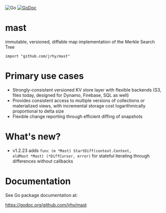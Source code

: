 ![Go](https://github.com/jrhy/mast/workflows/Go/badge.svg)
[![GoDoc](https://godoc.org/github.com/jrhy/mast?status.svg)](https://godoc.org/github.com/jrhy/mast)

# mast
immutable, versioned, diffable map implementation of the Merkle Search Tree

`import "github.com/jrhy/mast"`

# Primary use cases
* Strongly-consistent versioned KV store layer with flexible backends (S3, files today, designed for Dynamo, Firebase, SQL as well)
* Provides consistent access to multiple versions of collections or materialized views, with incremental storage cost logarithmically proportional to delta size
* Flexible change reporting through efficient diffing of snapshots


# What's new?

* v1.2.23 adds `func (m *Mast) StartDiff(context.Context,        oldMast *Mast) (*DiffCursor, error)`
for stateful iterating through differences without callbacks

# Documentation

See Go package documentation at:

https://godoc.org/github.com/jrhy/mast

